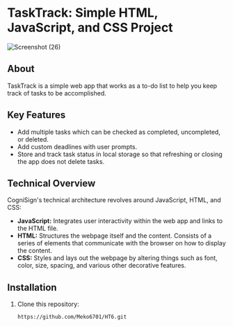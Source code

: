 # TaskTrack: Simple HTML, JavaScript, and CSS Project

![Screenshot (26)](https://github.com/abdulwahab04/To-Do-List-App/assets/88958237/f3124fbc-8c8c-4435-978a-fb594f23ddf7)

## About

TaskTrack is a simple web app that works as a to-do list to help you keep track of tasks to be accomplished.

## Key Features

- Add multiple tasks which can be checked as completed, uncompleted, or deleted.
- Add custom deadlines with user prompts.
- Store and track task status in local storage so that refreshing or closing the app does not delete tasks.

## Technical Overview

CogniSign's technical architecture revolves around JavaScript, HTML, and CSS:

- **JavaScript:** Integrates user interactivity within the web app and links to the HTML file.
- **HTML:** Structures the webpage itself and the content. Consists of a series of elements that communicate with the browser on how to display the content.
- **CSS:** Styles and lays out the webpage by altering things such as font, color, size, spacing, and various other decorative features.

## Installation

1. Clone this repository:
   ```bash
   https://github.com/Meko6701/HT6.git
